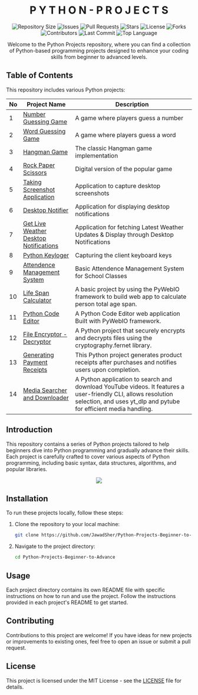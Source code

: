 <h1 align='center'>P Y T H O N - P R O J E C T S</h1>

<p align='center'>
  <img src="https://img.shields.io/github/repo-size/JawadSher/Python-Projects-Beginner-to-Advance?color=brightgreen&style=plastic" alt="Repository Size">
  <img src="https://img.shields.io/github/issues/JawadSher/Python-Projects-Beginner-to-Advance?color=blue&style=plastic" alt="Issues">
  <img src="https://img.shields.io/github/issues-pr/JawadSher/Python-Projects-Beginner-to-Advance?color=orange&style=plastic" alt="Pull Requests">
  <img src="https://img.shields.io/github/stars/JawadSher/Python-Projects-Beginner-to-Advance?color=yellow&style=plastic" alt="Stars">
  <img src="https://img.shields.io/github/license/JawadSher/Python-Projects-Beginner-to-Advance?color=red&style=plastic" alt="License">
  <img src="https://img.shields.io/github/forks/JawadSher/Python-Projects-Beginner-to-Advance?color=green&style=plastic" alt="Forks">
  <img src="https://img.shields.io/github/contributors/JawadSher/Python-Projects-Beginner-to-Advance?color=blue&style=plastic" alt="Contributors">
  <img src="https://img.shields.io/github/last-commit/JawadSher/Python-Projects-Beginner-to-Advance?color=orange&style=plastic" alt="Last Commit">
  <img src="https://img.shields.io/github/languages/top/JawadSher/Python-Projects-Beginner-to-Advance?color=red&style=plastic" alt="Top Language">
</p>

<p align='center'>Welcome to the Python Projects repository, where you can find a collection of Python-based programming projects designed to enhance your coding skills from beginner to advanced levels.</p>




## Table of Contents
This repository includes various Python projects:

| No | Project Name | Description |
|----|----|----|
| 1 | [Number Guessing Game](https://github.com/JawadSher/Python-Projects-Beginner-to-Advance/tree/main/Project%201%20-%20Number%20Guessing%20Game)           | A game where players guess a number  |
| 2 | [Word Guessing Game](https://github.com/JawadSher/Python-Projects-Beginner-to-Advance/tree/main/Project%202%20-%20Word%20Guessing%20Game)             | A game where players guess a word    |
| 3 | [Hangman Game](https://github.com/JawadSher/Python-Projects-Beginner-to-Advance/tree/main/Project%203%20-%20Hungman%20Game)                     | The classic Hangman game implementation |
| 4 | [Rock Paper Scissors](https://github.com/JawadSher/Python-Projects-Beginner-to-Advance/tree/main/Project%204%20-%20Rock%20Paper%20Scissor)              | Digital version of the popular game  |
| 5 | [Taking Screenshot Application](https://github.com/JawadSher/Python-Projects-Beginner-to-Advance/tree/main/Project%205%20-%20Taking%20Screenshot%20Application)    | Application to capture desktop screenshots |
| 6 | [Desktop Notifier](https://github.com/JawadSher/Python-Projects-Beginner-to-Advance/tree/main/Project%206%20-%20Desktop%20Notifier)                 | Application for displaying desktop notifications |
| 7 | [Get Live Weather Desktop Notifications](https://github.com/JawadSher/Python-Projects-Beginner-to-Advance/tree/main/Project%207%20-%20Get%20Live%20Weather%20Desktop%20Notifications) | Application for fetching Latest Weather Updates & Display through Desktop Notifications |
| 8 | [Python Keyloger](https://github.com/JawadSher/Python-Projects-Beginner-to-Advance/tree/main/Project%208%20-%20Python%20Keyloger) | Capturing the client keyboard keys |
| 9 | [Attendence Management System](https://github.com/JawadSher/Python-Projects-Beginner-to-Advance/tree/main/Project%209%20-%20Class%20Attendence%20Management) | Basic Attendence Management System for School Classes |
| 10 | [Life Span Calculator](https://github.com/JawadSher/Python-Projects-Beginner-to-Advance/tree/main/Project%2010%20-%20Life%20Span%20Calculator) | A basic project by using the PyWebIO framework to build web app to calculate person total age span. |
| 11 |  [Python Code Editor](https://github.com/JawadSher/Python-Projects-Beginner-to-Advance/tree/main/Project%2011%20-%20Python%20Code%20Editor) | A Python Code Editor web application Built with PyWebIO framework. |
| 12 | [File Encryptor - Decryptor](https://github.com/JawadSher/Python-Projects-Beginner-to-Advance/tree/main/Project%2012%20-%20File%20Encryptor%20Decryptor) | A Python project that securely encrypts and decrypts files using the cryptography.fernet library.
| 13 | [Generating Payment Receipts](https://github.com/JawadSher/Python-Projects-Beginner-to-Advance/tree/main/Project%2013%20-%20Generating%20Payment%20Receipts) | This Python project generates product receipts after purchases and notifies users upon completion.
| 14 | [Media Searcher and Downloader](https://github.com/JawadSher/Python-Projects-Beginner-to-Advance/tree/main/Project%2014%20-%20Media%20Searcher%20and%20Downloader) | A Python application to search and download YouTube videos. It features a user-friendly CLI, allows resolution selection, and uses yt_dlp and pytube for efficient media handling.

## Introduction

This repository contains a series of Python projects tailored to help beginners dive into Python programming and gradually advance their skills. Each project is carefully crafted to cover various aspects of Python programming, including basic syntax, data structures, algorithms, and popular libraries.

<p align='center'>
<img src="https://bensstats.wordpress.com/wp-content/uploads/2020/08/zero-to-hero.gif?w=900" >
</p>

## Installation

To run these projects locally, follow these steps:

1. Clone the repository to your local machine:

    ```bash
    git clone https://github.com/JawadSher/Python-Projects-Beginner-to-Advance.git
    ```

2. Navigate to the project directory:

    ```bash
    cd Python-Projects-Beginner-to-Advance
    ```

## Usage

Each project directory contains its own README file with specific instructions on how to run and use the project. Follow the instructions provided in each project's README to get started.

## Contributing

Contributions to this project are welcome! If you have ideas for new projects or improvements to existing ones, feel free to open an issue or submit a pull request.

## License

This project is licensed under the MIT License - see the [LICENSE](LICENSE) file for details.
